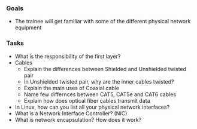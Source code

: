 ### Goals
- The trainee will get familiar with some of the different physical network equipment

### Tasks

- What is the responsibility of the first layer?
- Cables
    - Explain the differences between Shielded and Unshielded twisted pair
    - In Unshielded twisted pair, why are the inner cables twisted?
    - Explain the main uses of Coaxial cable
    - Name few differnces between CAT5, CAT5e and CAT6 cables
    - Explain how does optical fiber cables transmit data
- In Linux, how can you list all your physical network interfaces?
- What is a Network Interface Controller? (NIC)
- What is network encapsulation? How does it work?

